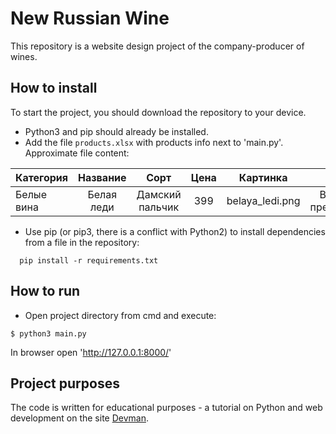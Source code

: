 # New Russian Wine

This repository is a website design project of the company-producer of wines.

## How to install 
To start the project, you should download the repository to your device. 
- Python3 and pip should already be installed.
- Add the file `products.xlsx` with products info next to 'main.py'. Approximate file content:

| Категория     | Название           | Сорт            | Цена       | Картинка             | Акция                |
| ------------- |:------------------:|:---------------:|:----------:|:--------------------:|:--------------------:|
| Белые вина    | Белая леди         | Дамский пальчик |399         | belaya_ledi.png      | Выгодное предложение |

- Use pip (or pip3, there is a conflict with Python2) to install dependencies from a file in the repository: 
```shell 
  pip install -r requirements.txt
```

## How to run

- Open project directory from cmd and execute:
```shell
$ python3 main.py
```

In browser open 'http://127.0.0.1:8000/'


## Project purposes

The code is written for educational purposes - a tutorial on Python and web development on the site [Devman](https://dvmn.org).
